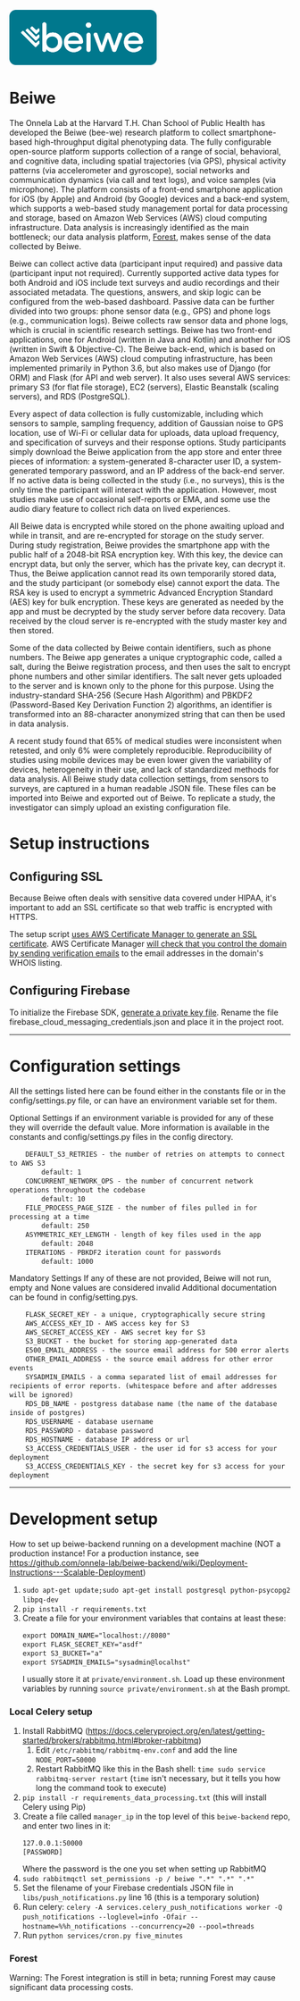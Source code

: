 <p align="left">
  <img width="264" height="99" src="https://github.com/onnela-lab/beiwe-backend/blob/main/beiwe-logo-color.png">
</p>

# Beiwe
The Onnela Lab at the Harvard T.H. Chan School of Public Health has developed the Beiwe (bee-we) research platform to collect smartphone-based high-throughput digital phenotyping data. The fully configurable open-source platform supports collection of a range of social, behavioral, and cognitive data, including spatial trajectories (via GPS), physical activity patterns (via accelerometer and gyroscope), social networks and communication dynamics (via call and text logs), and voice samples (via microphone). The platform consists of a front-end smartphone application for iOS (by Apple) and Android (by Google) devices and a back-end system, which supports a web-based study management portal for data processing and storage, based on Amazon Web Services (AWS) cloud computing infrastructure. Data analysis is increasingly identified as the main bottleneck; our data analysis platform, [Forest](https://github.com/onnela-lab/forest), makes sense of the data collected by Beiwe.

Beiwe can collect active data (participant input required) and passive data (participant input not required). Currently supported active data types for both Android and iOS include text surveys and audio recordings and their associated metadata. The questions, answers, and skip logic can be configured from the web-based dashboard. Passive data can be further divided into two groups: phone sensor data (e.g., GPS) and phone logs (e.g., communication logs). Beiwe collects raw sensor data and phone logs, which is crucial in scientific research settings. Beiwe has two front-end applications, one for Android (written in Java and Kotlin) and another for iOS (written in Swift & Objective-C). The Beiwe back-end, which is based on Amazon Web Services (AWS) cloud computing infrastructure, has been implemented primarily in Python 3.6, but also makes use of Django (for ORM) and Flask (for API and web server). It also uses several AWS services: primary S3 (for flat file storage), EC2 (servers), Elastic Beanstalk (scaling servers), and RDS (PostgreSQL).

Every aspect of data collection is fully customizable, including which sensors to sample, sampling frequency, addition of Gaussian noise to GPS location, use of Wi-Fi or cellular data for uploads, data upload frequency, and specification of surveys and their response options. Study participants simply download the Beiwe application from the app store and enter three pieces of information: a system-generated 8-character user ID, a system-generated temporary password, and an IP address of the back-end server. If no active data is being collected in the study (i.e., no surveys), this is the only time the participant will interact with the application. However, most studies make use of occasional self-reports or EMA, and some use the audio diary feature to collect rich data on lived experiences.

All Beiwe data is encrypted while stored on the phone awaiting upload and while in transit, and are re-encrypted for storage on the study server. During study registration, Beiwe provides the smartphone app with the public half of a 2048-bit RSA encryption key. With this key, the device can encrypt data, but only the server, which has the private key, can decrypt it. Thus, the Beiwe application cannot read its own temporarily stored data, and the study participant (or somebody else) cannot export the data. The RSA key is used to encrypt a symmetric Advanced Encryption Standard (AES) key for bulk encryption. These keys are generated as needed by the app and must be decrypted by the study server before data recovery. Data received by the cloud server is re-encrypted with the study master key and then stored.

Some of the data collected by Beiwe contain identifiers, such as phone numbers. The Beiwe app generates a unique cryptographic code, called a salt, during the Beiwe registration process, and then uses the salt to encrypt phone numbers and other similar identifiers. The salt never gets uploaded to the server and is known only to the phone for this purpose. Using the industry-standard SHA-256 (Secure Hash Algorithm) and PBKDF2 (Password-Based Key Derivation Function 2) algorithms, an identifier is transformed into an 88-character anonymized string that can then be used in data analysis.

A recent study found that 65% of medical studies were inconsistent when retested, and only 6% were completely reproducible. Reproducibility of studies using mobile devices may be even lower given the variability of devices, heterogeneity in their use, and lack of standardized methods for data analysis. All Beiwe study data collection settings, from sensors to surveys, are captured in a human readable JSON file. These files can be imported into Beiwe and exported out of Beiwe. To replicate a study, the investigator can simply upload an existing configuration file.

# Setup instructions

## Configuring SSL
Because Beiwe often deals with sensitive data covered under HIPAA, it's important to add an SSL certificate so that web traffic is encrypted with HTTPS.

The setup script [uses AWS Certificate Manager to generate an SSL certificate](http://docs.aws.amazon.com/acm/latest/userguide/gs-acm-request.html).  AWS Certificate Manager [will check that you control the domain by sending verification emails](http://docs.aws.amazon.com/acm/latest/userguide/gs-acm-validate.html) to the email addresses in the domain's WHOIS listing.

## Configuring Firebase
To initialize the Firebase SDK, [generate a private key file](https://firebase.google.com/docs/admin/setup#initialize-sdk).
Rename the file firebase_cloud_messaging_credentials.json and place it in the project root.

***

# Configuration settings

All the settings listed here can be found either in the constants file or in the
config/settings.py file, or can have an environment variable set for them.

Optional Settings
if an environment variable is provided for any of these they will override the default
value.  More information is available in the constants and config/settings.py files in the
config directory.

```
    DEFAULT_S3_RETRIES - the number of retries on attempts to connect to AWS S3
        default: 1
    CONCURRENT_NETWORK_OPS - the number of concurrent network operations throughout the codebase
        default: 10
    FILE_PROCESS_PAGE_SIZE - the number of files pulled in for processing at a time
        default: 250
    ASYMMETRIC_KEY_LENGTH - length of key files used in the app
        default: 2048
    ITERATIONS - PBKDF2 iteration count for passwords
        default: 1000
```

Mandatory Settings
If any of these are not provided, Beiwe will not run, empty and None values are
considered invalid  Additional documentation can be found in config/setting.pys.

```
    FLASK_SECRET_KEY - a unique, cryptographically secure string
    AWS_ACCESS_KEY_ID - AWS access key for S3
    AWS_SECRET_ACCESS_KEY - AWS secret key for S3
    S3_BUCKET - the bucket for storing app-generated data
    E500_EMAIL_ADDRESS - the source email address for 500 error alerts
    OTHER_EMAIL_ADDRESS - the source email address for other error events
    SYSADMIN_EMAILS - a comma separated list of email addresses for recipients of error reports. (whitespace before and after addresses will be ignored)
    RDS_DB_NAME - postgress database name (the name of the database inside of postgres)
    RDS_USERNAME - database username
    RDS_PASSWORD - database password
    RDS_HOSTNAME - database IP address or url
    S3_ACCESS_CREDENTIALS_USER - the user id for s3 access for your deployment
    S3_ACCESS_CREDENTIALS_KEY - the secret key for s3 access for your deployment
```

***

# Development setup
How to set up beiwe-backend running on a development machine (NOT a production instance!  For a production instance,
see https://github.com/onnela-lab/beiwe-backend/wiki/Deployment-Instructions---Scalable-Deployment)

1. `sudo apt-get update;sudo apt-get install postgresql python-psycopg2 libpq-dev`
2. `pip install -r requirements.txt`
3. Create a file for your environment variables that contains at least these:
    ```
    export DOMAIN_NAME="localhost://8080"
    export FLASK_SECRET_KEY="asdf"
    export S3_BUCKET="a"
    export SYSADMIN_EMAILS="sysadmin@localhst"
    ```
    I usually store it at `private/environment.sh`.  Load up these environment variables by running `source private/environment.sh` at the Bash prompt.

### Local Celery setup
1. Install RabbitMQ (https://docs.celeryproject.org/en/latest/getting-started/brokers/rabbitmq.html#broker-rabbitmq)
    1. Edit `/etc/rabbitmq/rabbitmq-env.conf` and add the line `NODE_PORT=50000`
    2. Restart RabbitMQ like this in the Bash shell: `time sudo service rabbitmq-server restart` (`time` isn't necessary, but it tells you how long the command took to execute)
2. `pip install -r requirements_data_processing.txt` (this will install Celery using Pip)
3. Create a file called `manager_ip` in the top level of this `beiwe-backend` repo, and enter two lines in it:
    ```
    127.0.0.1:50000
    [PASSWORD]
    ```
    Where the password is the one you set when setting up RabbitMQ
4. `sudo rabbitmqctl set_permissions -p / beiwe ".*" ".*" ".*"`
5. Set the filename of your Firebase credentials JSON file in `libs/push_notifications.py` line 16 (this is a temporary solution)
6. Run celery: `celery -A services.celery_push_notifications worker -Q push_notifications --loglevel=info -Ofair --hostname=%%h_notifications --concurrency=20 --pool=threads`
7. Run `python services/cron.py five_minutes`


### Forest

Warning: The Forest integration is still in beta; running Forest may cause significant data processing costs.
